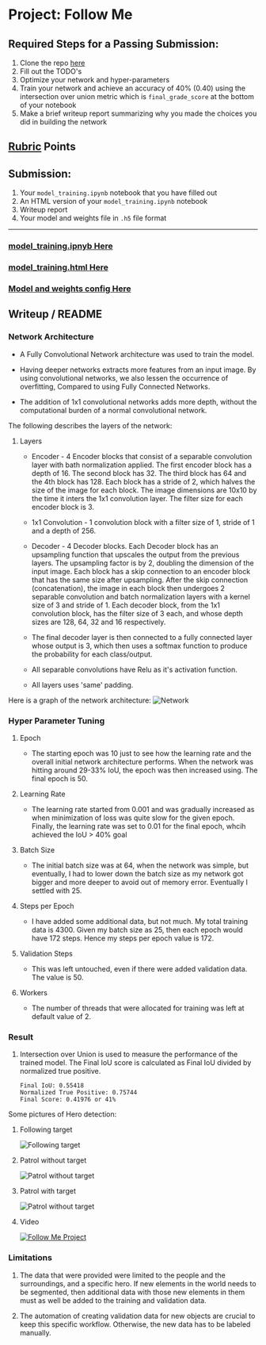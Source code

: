 # Project: Follow Me

## Required Steps for a Passing Submission:

1. Clone the repo [here](https://github.com/udacity/RoboND-DeepLearning-Project.git) 
2. Fill out the TODO's
3. Optimize your network and hyper-parameters
4. Train your network and achieve an accuracy of  40% (0.40) using the intersection over union metric
which is `final_grade_score` at the bottom of your notebook
5. Make a brief writeup report summarizing why you made the choices you did in building the network

## [Rubric](https://review.udacity.com/#!/rubrics/1155/view) Points

## Submission:

1. Your `model_training.ipynb` notebook that you have filled out
2. An HTML version of your `model_training.ipynb` notebook
3. Writeup report
4. Your model and weights file in `.h5` file format

---

### [model_training.ipnyb Here](https://github.com/vuvuzella/udacity-robond-term1/blob/master/follow_me_project/RoboND-DeepLearning-Project/code/model_training.ipynb)
### [model_training.html Here](./RoboND-DeepLearning-Project/code/model_training.html)
### [Model and weights config Here](https://github.com/vuvuzella/udacity-robond-term1/blob/master/follow_me_project/RoboND-DeepLearning-Project/data/weights)

## Writeup / README

### Network Architecture
 - A Fully Convolutional Network architecture was used 
 to train the model.

 - Having deeper networks extracts more features from an input image.
  By using convolutional networks, we also lessen the occurrence of overfitting,
  Compared to using Fully Connected Networks.

 - The addition of 1x1 convolutional networks adds more depth, without the
 computational burden of a normal convolutional network.

 The following describes the layers of the network:

   1. Layers
      - Encoder - 4 Encoder blocks that consist of a separable convolution
       layer with bath normalization applied.
      The first encoder block has a depth of 16. The second block has 32.
      The third block has 64 and the 4th block has 128. Each block has 
      a stride of 2, which halves the size of the image for each block. 
      The image dimensions are 10x10 by the time it inters the 1x1 convolution
       layer. The filter size for each encoder block is 3.

      - 1x1 Convolution - 1 convolution block with a filter size of 1, 
      stride of 1 and a depth of 256. 
       
      - Decoder - 4 Decoder blocks. Each Decoder block has an upsampling function 
      that upscales the output from the previous layers. The upsampling
       factor is by 2, doubling the dimension of the input image.
        Each block has a skip connection to an encoder block 
       that has the same size after upsampling. After the skip connection 
       (concatenation), the image in each block then undergoes 2 separable 
       convolution and batch normalization layers with a kernel size of 3 and
       stride of 1. Each decoder block, from the 1x1 convolution block, has the 
       filter size of 3 each, and whose depth sizes are 128, 64, 32 and 16
        respectively.

      - The final decoder layer is then connected to a fully connected layer
       whose output is 3, which then uses a softmax function to produce 
       the probability for each class/output.

      - All separable convolutions have Relu as it's activation function.

      - All layers uses 'same' padding.

Here is a graph of the network architecture:
![Network](./RoboND-DeepLearning-Project/code/model.png)
    

### Hyper Parameter Tuning

  1. Epoch
     - The starting epoch was 10 just to see how the learning rate and the 
     overall initial network architecture performs. When the network was hitting
      around 29-33% IoU, the epoch was then increased using. The final epoch
      is 50.

  2. Learning Rate
     - The learning rate started from 0.001 and was gradually increased as 
      when minimization of loss was quite slow for the given epoch. Finally,
      the learning rate was set to 0.01 for the final epoch, whcih achieved
       the IoU > 40% goal

  3. Batch Size
     - The initial batch size was at 64, when the network was simple, but eventually,
     I had to lower down the batch size as my network got bigger and more deeper to
      avoid out of memory error. Eventually I settled with 25.

  4. Steps per Epoch
     - I have added some additional data, but not much. My total training data
      is 4300. Given my batch size as 25, then each epoch would have 172 steps.
       Hence my steps per epoch value is 172.
  
  5. Validation Steps
     - This was left untouched, even if there were added validation data.
      The value is 50.
  
  6. Workers
     - The number of threads that were allocated for training was left at 
     default value of 2.

### Result

1. Intersection over Union is used to measure the performance of the trained model.
The Final IoU score is calculated as Final IoU divided by normalized true positive.

       Final IoU: 0.55418
       Normalized True Positive: 0.75744
       Final Score: 0.41976 or 41%

Some pictures of Hero detection:

1. Following target

   ![Following target](./writeup_files/eval_following_target.png)

2. Patrol without target

   ![Patrol without target](./writeup_files/patrol_no_target.png)

3. Patrol with target

   ![Patrol without target](./writeup_files/patrol_with_target.png)

4. Video

   [![Follow Me Project](http://img.youtube.com/vi/6RUyYfu2jHU/0.jpg)](https://www.youtube.com/watch?v=6RUyYfu2jHU)

### Limitations
1. The data that were provided were limited to the people and the surroundings, and 
 a specific hero.
 If new elements in the world needs to be segmented, then additional data with those
  new elements in them must as well be added to the training and validation data.

2. The automation of creating validation data for new objects are crucial to keep this specific workflow. Otherwise, the new data has to be labeled manually.


